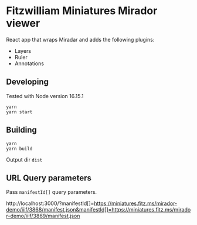# Fitzwilliam Miniatures Mirador viewer

React app that wraps Miradar and adds the following plugins:

- Layers
- Ruler
- Annotations

## Developing

Tested with Node version 16.15.1

```
yarn
yarn start
```

## Building

```
yarn
yarn build
```

Output dir `dist`

## URL Query parameters

Pass `manifestId[]` query parameters.

http://localhost:3000/?manifestId[]=https://miniatures.fitz.ms/mirador-demo/iiif/3868/manifest.json&manifestId[]=https://miniatures.fitz.ms/mirador-demo/iiif/3869/manifest.json